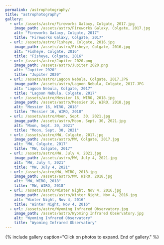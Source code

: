 ```yaml
---
permalink: /astrophotography/
title: "astrophotography"
gallery:
  - url: /assets/astro/Fireworks Galaxy, Colgate, 2017.jpg
    image_path: /assets/astro/Fireworks Galaxy, Colgate, 2017.jpg
    alt: "Fireworks Galaxy, Colgate, 2017"
    title: "Fireworks Galaxy, Colgate, 2017"	 
  - url: /assets/astro/Fisheye, Colgate, 2016.jpg
    image_path: /assets/astro/Fisheye, Colgate, 2016.jpg
    alt: "Fisheye, Colgate, 2016"
    title: "Fisheye, Colgate, 2016" 
  - url: /assets/astro/Jupiter 2020.png
    image_path: /assets/astro/Jupiter 2020.png
    alt: "Jupiter 2020"
    title: "Jupiter 2020"
  - url: /assets/astro/Lagoon Nebula, Colgate, 2017.JPG
    image_path: /assets/astro/Lagoon Nebula, Colgate, 2017.JPG
    alt: "Lagoon Nebula, Colgate, 2017"
    title: "Lagoon Nebula, Colgate, 2017"
  - url: /assets/astro/Messier 16, WIRO, 2018.jpg
    image_path: /assets/astro/Messier 16, WIRO, 2018.jpg
    alt: "Messier 16, WIRO, 2018"
    title: "Messier 16, WIRO, 2018"
  - url: /assets/astro/Moon, Sept. 30, 2021.jpg
    image_path: /assets/astro/Moon, Sept. 30, 2021.jpg
    alt: "Moon, Sept. 30, 2021"
    title: "Moon, Sept. 30, 2021"
  - url: /assets/astro/MW, Colgate, 2017.jpg
    image_path: /assets/astro/MW, Colgate, 2017.jpg
    alt: "MW, Colgate, 2017"
    title: "MW, Colgate, 2017"
  - url: /assets/astro/MW, July 4, 2021.jpg
    image_path: /assets/astro/MW, July 4, 2021.jpg
    alt: "MW, July 4, 2021"
    title: "MW, July 4, 2021"
  - url: /assets/astro/MW, WIRO, 2018.jpg
    image_path: /assets/astro/MW, WIRO, 2018.jpg
    alt: "MW, WIRO, 2018"
    title: "MW, WIRO, 2018"
  - url: /assets/astro/Winter Night, Nov 4, 2016.jpg
    image_path: /assets/astro/Winter Night, Nov 4, 2016.jpg
    alt: "Winter Night, Nov 4, 2016"
    title: "Winter Night, Nov 4, 2016"
  - url: /assets/astro/Wyoming Infrared Observatory.jpg
    image_path: /assets/astro/Wyoming Infrared Observatory.jpg
    alt: "Wyoming Infrared Observatory"
    title: "Wyoming Infrared Observatory"
---
```


{% include gallery caption="Click on photos to expand. End of gallery." %}
